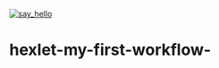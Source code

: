 [![say_hello](https://github.com/AndreyYurpalov/hexlet-my-first-workflow-/actions/workflows/say_hello.yml/badge.svg)](https://github.com/AndreyYurpalov/hexlet-my-first-workflow-/actions/workflows/say_hello.yml)


# hexlet-my-first-workflow-
